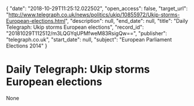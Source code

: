 {
  "date": "2018-10-29T11:25:12.022502", 
  "open_access": false, 
  "target_url": "http://www.telegraph.co.uk/news/politics/ukip/10855972/Ukip-storms-European-elections.html", 
  "description": null, 
  "end_date": null, 
  "title": "Daily Telegraph: Ukip storms European elections", 
  "record_id": "20181029T112512/m3LQGYqUPMfweM83RsigQw==", 
  "publisher": "telegraph.co.uk", 
  "start_date": null, 
  "subject": "European Parliament Elections 2014"
}

# Daily Telegraph: Ukip storms European elections

None